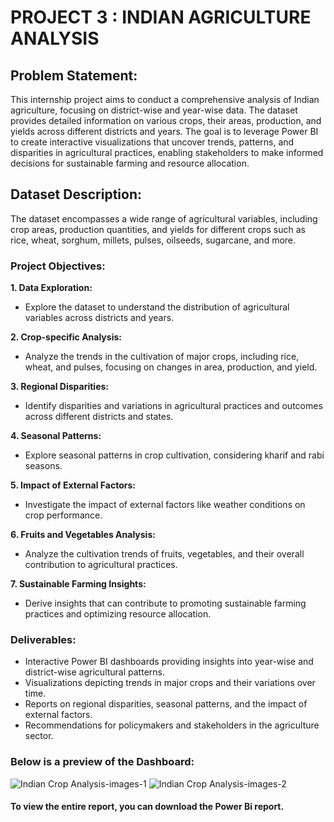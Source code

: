 # PROJECT 3 : INDIAN AGRICULTURE ANALYSIS


## Problem Statement:
This internship project aims to conduct a comprehensive analysis of Indian agriculture, focusing on district-wise and year-wise data.
The dataset provides detailed information on various crops, their areas, production, and yields across different districts and years. 
The goal is to leverage Power BI to create interactive visualizations that uncover trends, patterns, and disparities in agricultural 
practices, enabling stakeholders to make informed decisions for sustainable farming and resource allocation.

## Dataset Description:
The dataset encompasses a wide range of agricultural variables, including crop areas, production quantities, and yields for different 
crops such as rice, wheat, sorghum, millets, pulses, oilseeds, sugarcane, and more.

### Project Objectives:
**1. Data Exploration:**
- Explore the dataset to understand the distribution of agricultural variables across districts and years.
  
**2. Crop-specific Analysis:**
- Analyze the trends in the cultivation of major crops, including rice, wheat, and pulses, focusing on changes in area, production, and yield.
  
**3. Regional Disparities:**
- Identify disparities and variations in agricultural practices and outcomes across different districts and states.
  
**4. Seasonal Patterns:**
- Explore seasonal patterns in crop cultivation, considering kharif and rabi seasons.
  
**5. Impact of External Factors:**
- Investigate the impact of external factors like weather conditions on crop performance.
  
**6. Fruits and Vegetables Analysis:**
- Analyze the cultivation trends of fruits, vegetables, and their overall contribution to agricultural practices.
  
**7. Sustainable Farming Insights:**
- Derive insights that can contribute to promoting sustainable farming practices and optimizing resource allocation.

### Deliverables:
* Interactive Power BI dashboards providing insights into year-wise and district-wise agricultural patterns.
* Visualizations depicting trends in major crops and their variations over time.
* Reports on regional disparities, seasonal patterns, and the impact of external factors.
* Recommendations for policymakers and stakeholders in the agriculture sector.

### Below is a preview of the Dashboard:
![Indian Crop Analysis-images-1](https://github.com/sohang05/Data-Analyst-Internship/assets/73344291/d3d0f185-3e03-4587-8ad9-c701037a4759)
![Indian Crop Analysis-images-2](https://github.com/sohang05/Data-Analyst-Internship/assets/73344291/fbc086b2-eb8d-4089-82db-dba287af7c28)

#### To view the entire report, you can download the Power Bi report.

